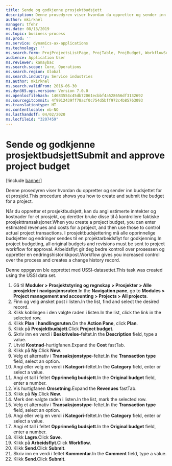 ```yaml
---
title: Sende og godkjenne prosjektbudsjett
description: Denne prosedyren viser hvordan du oppretter og sender inn budsjettet for et prosjekt.
author: mkirknel
manager: tfehr
ms.date: 08/13/2019
ms.topic: business-process
ms.prod: ''
ms.service: dynamics-ax-applications
ms.technology: ''
ms.search.form: ProjProjectsListPage, ProjTable, ProjBudget, WorkflowSubmitDialog
audience: Application User
ms.reviewer: kamaybac
ms.search.scope: Core, Operations
ms.search.region: Global
ms.search.industry: Service industries
ms.author: mkirknel
ms.search.validFrom: 2016-06-30
ms.dyn365.ops.version: Version 7.0.0
ms.openlocfilehash: 14683554c45db72061ecbbf4a528656df3132692
ms.sourcegitcommit: 4f9912439ff78acf0c754d5bff972c4b85763093
ms.translationtype: HT
ms.contentlocale: nb-NO
ms.lasthandoff: 04/02/2020
ms.locfileid: "3207459"
---
```

# <a name="submit-and-approve-project-budget"></a><span data-ttu-id="dadf3-103">Sende og godkjenne prosjektbudsjett</span><span class="sxs-lookup"><span data-stu-id="dadf3-103">Submit and approve project budget</span></span>

[!include [banner](../../includes/banner.md)]

<span data-ttu-id="dadf3-104">Denne prosedyren viser hvordan du oppretter og sender inn budsjettet for et prosjekt.</span><span class="sxs-lookup"><span data-stu-id="dadf3-104">This procedure shows you how to create and submit the budget for a project.</span></span> 

<span data-ttu-id="dadf3-105">Når du oppretter et prosjektbudsjett, kan du angi estimerte inntekter og kostnader for et prosjekt, og deretter bruke disse til å kontrollere faktiske prosjekttransaksjoner.</span><span class="sxs-lookup"><span data-stu-id="dadf3-105">When you create a project budget, you can enter estimated revenues and costs for a project, and then use those to control actual project transactions.</span></span> <span data-ttu-id="dadf3-106">I prosjektbudsjettering må alle opprinnelige budsjetter og endringer sendes til en projektarbeidsflyt for godkjenning.</span><span class="sxs-lookup"><span data-stu-id="dadf3-106">In project budgeting, all original budgets and revisions must be sent to project workflow for approval.</span></span> <span data-ttu-id="dadf3-107">Arbeidsflyt gir deg bedre kontroll over prosessen og oppretter en endringshistorikkpost.</span><span class="sxs-lookup"><span data-stu-id="dadf3-107">Workflow gives you increased control over the process and creates a change history record.</span></span>

<span data-ttu-id="dadf3-108">Denne oppgaven ble opprettet med USSI-datasettet.</span><span class="sxs-lookup"><span data-stu-id="dadf3-108">This task was created using the USSI data set.</span></span>

1. <span data-ttu-id="dadf3-109">Gå til **Moduler > Prosjektstyring og regnskap > Prosjekter > Alle prosjekter** i **navigasjonsruten**.</span><span class="sxs-lookup"><span data-stu-id="dadf3-109">In the **Navigation pane**, go to **Modules > Project management and accounting > Projects > All projects**.</span></span>
2. <span data-ttu-id="dadf3-110">Finn og velg ønsket post i listen.</span><span class="sxs-lookup"><span data-stu-id="dadf3-110">In the list, find and select the desired record.</span></span>
3. <span data-ttu-id="dadf3-111">Klikk koblingen i den valgte raden i listen.</span><span class="sxs-lookup"><span data-stu-id="dadf3-111">In the list, click the link in the selected row.</span></span>
4. <span data-ttu-id="dadf3-112">Klikk **Plan** i **handlingsruten**.</span><span class="sxs-lookup"><span data-stu-id="dadf3-112">On the **Action Pane**, click **Plan**.</span></span>
5. <span data-ttu-id="dadf3-113">Klikk på **Prosjektbudsjett**.</span><span class="sxs-lookup"><span data-stu-id="dadf3-113">Click **Project budget**.</span></span>
6. <span data-ttu-id="dadf3-114">Skriv inn en verdi i **Beskrivelse**-feltet.</span><span class="sxs-lookup"><span data-stu-id="dadf3-114">In the **Description** field, type a value.</span></span>
7. <span data-ttu-id="dadf3-115">Utvid **Kostnad**-hurtigfanen.</span><span class="sxs-lookup"><span data-stu-id="dadf3-115">Expand the **Cost** fastTab.</span></span>
8. <span data-ttu-id="dadf3-116">Klikk på **Ny**.</span><span class="sxs-lookup"><span data-stu-id="dadf3-116">Click **New**.</span></span>
9. <span data-ttu-id="dadf3-117">Velg et alternativ i **Transaksjonstype**-feltet.</span><span class="sxs-lookup"><span data-stu-id="dadf3-117">In the **Transaction type** field, select an option.</span></span>
10. <span data-ttu-id="dadf3-118">Angi eller velg en verdi i **Kategori**-feltet.</span><span class="sxs-lookup"><span data-stu-id="dadf3-118">In the **Category** field, enter or select a value.</span></span>
11. <span data-ttu-id="dadf3-119">Angi et tall i feltet **Opprinnelig budsjett**.</span><span class="sxs-lookup"><span data-stu-id="dadf3-119">In the **Original budget** field, enter a number.</span></span>
12. <span data-ttu-id="dadf3-120">Vis hurtigfanen **Omsetning**.</span><span class="sxs-lookup"><span data-stu-id="dadf3-120">Expand the **Revenues** fastTab.</span></span>
13. <span data-ttu-id="dadf3-121">Klikk på **Ny**.</span><span class="sxs-lookup"><span data-stu-id="dadf3-121">Click **New**.</span></span>
14. <span data-ttu-id="dadf3-122">Merk den valgte raden i listen.</span><span class="sxs-lookup"><span data-stu-id="dadf3-122">In the list, mark the selected row.</span></span>
15. <span data-ttu-id="dadf3-123">Velg et alternativ i **Transaksjonstype**-feltet.</span><span class="sxs-lookup"><span data-stu-id="dadf3-123">In the **Transaction type** field, select an option.</span></span>
16. <span data-ttu-id="dadf3-124">Angi eller velg en verdi i **Kategori**-feltet.</span><span class="sxs-lookup"><span data-stu-id="dadf3-124">In the **Category** field, enter or select a value.</span></span>
17. <span data-ttu-id="dadf3-125">Angi et tall i feltet **Opprinnelig budsjett**.</span><span class="sxs-lookup"><span data-stu-id="dadf3-125">In the **Original budget** field, enter a number.</span></span>
18. <span data-ttu-id="dadf3-126">Klikk **Lagre**.</span><span class="sxs-lookup"><span data-stu-id="dadf3-126">Click **Save**.</span></span>
19. <span data-ttu-id="dadf3-127">Klikk på **Arbeidsflyt**.</span><span class="sxs-lookup"><span data-stu-id="dadf3-127">Click **Workflow**.</span></span>
20. <span data-ttu-id="dadf3-128">Klikk **Send**.</span><span class="sxs-lookup"><span data-stu-id="dadf3-128">Click **Submit**.</span></span>
21. <span data-ttu-id="dadf3-129">Skriv inn en verdi i feltet **Kommentar**.</span><span class="sxs-lookup"><span data-stu-id="dadf3-129">In the **Comment** field, type a value.</span></span>
22. <span data-ttu-id="dadf3-130">Klikk **Send**.</span><span class="sxs-lookup"><span data-stu-id="dadf3-130">Click **Submit**.</span></span>

